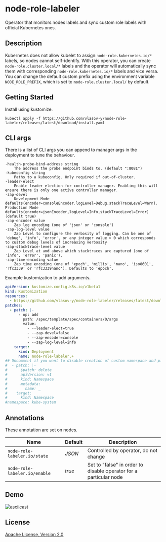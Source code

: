 # node-role-labeler

Operator that monitors nodes labels and sync custom role labels with official Kubernetes ones.

## Description

Kubernetes does not allow kubelet to assign `node-role.kubernetes.io/*` labels, so nodes cannot self-identify. With this operator, you can create `node-role.cluster.local/*` labels and the operator will automatically sync them with corresponding `node-role.kubernetes.io/*` labels and vice versa. You can change the default custom prefix using the environment variable `NODE_ROLE_PREFIX`, which is set to `node-role.cluster.local/` by default.

## Getting Started

Install using kustomize.

```shell
kubectl apply -f https://github.com/vlasov-y/node-role-labeler/releases/latest/download/install.yaml
```

## CLI args

There is a list of CLI args you can append to manager args in the deployment to tune the behaviour.

```shell
-health-probe-bind-address string
    The address the probe endpoint binds to. (default ":8081")
-kubeconfig string
    Paths to a kubeconfig. Only required if out-of-cluster.
-leader-elect
    Enable leader election for controller manager. Enabling this will ensure there is only one active controller manager.
-zap-devel
    Development Mode defaults(encoder=consoleEncoder,logLevel=Debug,stackTraceLevel=Warn). Production Mode defaults(encoder=jsonEncoder,logLevel=Info,stackTraceLevel=Error) (default true)
-zap-encoder value
    Zap log encoding (one of 'json' or 'console')
-zap-log-level value
    Zap Level to configure the verbosity of logging. Can be one of 'debug', 'info', 'error', or any integer value > 0 which corresponds to custom debug levels of increasing verbosity
-zap-stacktrace-level value
    Zap Level at and above which stacktraces are captured (one of 'info', 'error', 'panic').
-zap-time-encoding value
    Zap time encoding (one of 'epoch', 'millis', 'nano', 'iso8601', 'rfc3339' or 'rfc3339nano'). Defaults to 'epoch'.
```

Example kustomization to add arguments.

```yaml
apiVersion: kustomize.config.k8s.io/v1beta1
kind: Kustomization
resources:
  - https://github.com/vlasov-y/node-role-labeler/releases/latest/download/install.yaml
patches:
  - patch: |-
      - op: add
        path: /spec/template/spec/containers/0/args
        value:
          - --leader-elect=true
          - --zap-devel=false
          - --zap-encoder=console
          - --zap-log-level=info
    target:
      kind: Deployment
      name: node-role-labeler.+
## Uncomment if you want to disable creation of custom namespace and plan to use system one instead
#  - patch: |-
#      $patch: delete
#      apiVersion: v1
#      kind: Namespace
#      metadata:
#        name: _
#    target:
#      kind: Namespace
#namespace: kube-system

```

## Annotations

These annotation are set on nodes.

| Name                          | Default | Description                                                       |
| ----------------------------- | ------- | ----------------------------------------------------------------- |
| `node-role-labeler.io/state`  | *JSON*  | Controlled by operator, do not change                             |
| `node-role-labeler.io/enable` | *true*  | Set to "false" in order to disable operator for a particular node |

## Demo

[![asciicast](https://asciinema.org/a/679600.svg)](https://asciinema.org/a/679600)

## License

[Apache License, Version 2.0](LICENSE)
